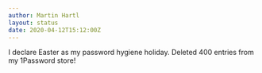 ```yaml
---
author: Martin Hartl
layout: status
date: 2020-04-12T15:12:00Z
---
```

I declare Easter as my password hygiene holiday. Deleted 400 entries from my 1Password store!